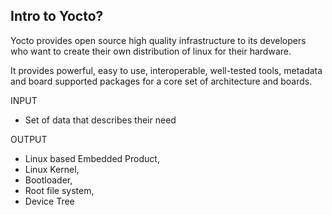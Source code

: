## Intro to Yocto?

Yocto provides open source high quality infrastructure to its developers who want to create their own distribution of linux for their hardware.

It provides powerful, easy to use, interoperable, well-tested tools, metadata and board supported packages for a core set of architecture and boards.

INPUT
- Set of data that describes their need


OUTPUT 
- Linux based Embedded Product,
- Linux Kernel,
- Bootloader,
- Root file system,
- Device Tree